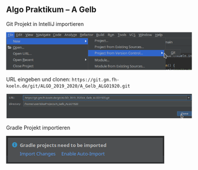 Algo Praktikum – A Gelb
---

Git Projekt in IntelliJ importieren

![File->Project from VC->Git](docs/import.png "Import Git Project")

URL eingeben und clonen: `https://git.gm.fh-koeln.de/git/ALGO_2019_2020/A_Gelb_ALGO1920.git`

![Enter URL](docs/import_2.png "Enter URL")

Gradle Projekt importieren

![Import Gradle project](docs/import_3.png "Import Gradle Project")
